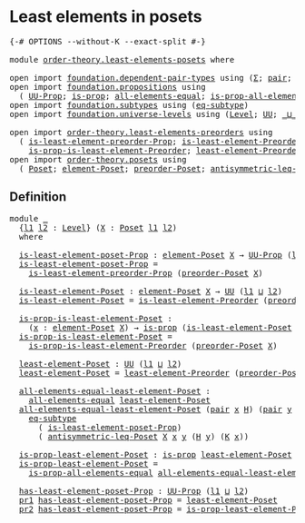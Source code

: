 # Least elements in posets

<pre class="Agda"><a id="37" class="Symbol">{-#</a> <a id="41" class="Keyword">OPTIONS</a> <a id="49" class="Pragma">--without-K</a> <a id="61" class="Pragma">--exact-split</a> <a id="75" class="Symbol">#-}</a>

<a id="80" class="Keyword">module</a> <a id="87" href="order-theory.least-elements-posets.html" class="Module">order-theory.least-elements-posets</a> <a id="122" class="Keyword">where</a>

<a id="129" class="Keyword">open</a> <a id="134" class="Keyword">import</a> <a id="141" href="foundation.dependent-pair-types.html" class="Module">foundation.dependent-pair-types</a> <a id="173" class="Keyword">using</a> <a id="179" class="Symbol">(</a><a id="180" href="foundation-core.dependent-pair-types.html#502" class="Record">Σ</a><a id="181" class="Symbol">;</a> <a id="183" href="foundation-core.dependent-pair-types.html#575" class="InductiveConstructor">pair</a><a id="187" class="Symbol">;</a> <a id="189" href="foundation-core.dependent-pair-types.html#592" class="Field">pr1</a><a id="192" class="Symbol">;</a> <a id="194" href="foundation-core.dependent-pair-types.html#604" class="Field">pr2</a><a id="197" class="Symbol">)</a>
<a id="199" class="Keyword">open</a> <a id="204" class="Keyword">import</a> <a id="211" href="foundation.propositions.html" class="Module">foundation.propositions</a> <a id="235" class="Keyword">using</a>
  <a id="243" class="Symbol">(</a> <a id="245" href="foundation-core.propositions.html#1322" class="Function">UU-Prop</a><a id="252" class="Symbol">;</a> <a id="254" href="foundation-core.propositions.html#1246" class="Function">is-prop</a><a id="261" class="Symbol">;</a> <a id="263" href="foundation-core.propositions.html#2135" class="Function">all-elements-equal</a><a id="281" class="Symbol">;</a> <a id="283" href="foundation-core.propositions.html#2335" class="Function">is-prop-all-elements-equal</a><a id="309" class="Symbol">)</a>
<a id="311" class="Keyword">open</a> <a id="316" class="Keyword">import</a> <a id="323" href="foundation.subtypes.html" class="Module">foundation.subtypes</a> <a id="343" class="Keyword">using</a> <a id="349" class="Symbol">(</a><a id="350" href="foundation-core.subtypes.html#2835" class="Function">eq-subtype</a><a id="360" class="Symbol">)</a>
<a id="362" class="Keyword">open</a> <a id="367" class="Keyword">import</a> <a id="374" href="foundation.universe-levels.html" class="Module">foundation.universe-levels</a> <a id="401" class="Keyword">using</a> <a id="407" class="Symbol">(</a><a id="408" href="Agda.Primitive.html#597" class="Postulate">Level</a><a id="413" class="Symbol">;</a> <a id="415" href="foundation-core.universe-levels.html#222" class="Primitive">UU</a><a id="417" class="Symbol">;</a> <a id="419" href="Agda.Primitive.html#810" class="Primitive Operator">_⊔_</a><a id="422" class="Symbol">)</a>

<a id="425" class="Keyword">open</a> <a id="430" class="Keyword">import</a> <a id="437" href="order-theory.least-elements-preorders.html" class="Module">order-theory.least-elements-preorders</a> <a id="475" class="Keyword">using</a>
  <a id="483" class="Symbol">(</a> <a id="485" href="order-theory.least-elements-preorders.html#549" class="Function">is-least-element-preorder-Prop</a><a id="515" class="Symbol">;</a> <a id="517" href="order-theory.least-elements-preorders.html#717" class="Function">is-least-element-Preorder</a><a id="542" class="Symbol">;</a>
    <a id="548" href="order-theory.least-elements-preorders.html#859" class="Function">is-prop-is-least-element-Preorder</a><a id="581" class="Symbol">;</a> <a id="583" href="order-theory.least-elements-preorders.html#1064" class="Function">least-element-Preorder</a><a id="605" class="Symbol">)</a>
<a id="607" class="Keyword">open</a> <a id="612" class="Keyword">import</a> <a id="619" href="order-theory.posets.html" class="Module">order-theory.posets</a> <a id="639" class="Keyword">using</a>
  <a id="647" class="Symbol">(</a> <a id="649" href="order-theory.posets.html#731" class="Function">Poset</a><a id="654" class="Symbol">;</a> <a id="656" href="order-theory.posets.html#1145" class="Function">element-Poset</a><a id="669" class="Symbol">;</a> <a id="671" href="order-theory.posets.html#1761" class="Function">preorder-Poset</a><a id="685" class="Symbol">;</a> <a id="687" href="order-theory.posets.html#1983" class="Function">antisymmetric-leq-Poset</a><a id="710" class="Symbol">)</a>
</pre>
## Definition

<pre class="Agda"><a id="740" class="Keyword">module</a> <a id="747" href="order-theory.least-elements-posets.html#747" class="Module">_</a>
  <a id="751" class="Symbol">{</a><a id="752" href="order-theory.least-elements-posets.html#752" class="Bound">l1</a> <a id="755" href="order-theory.least-elements-posets.html#755" class="Bound">l2</a> <a id="758" class="Symbol">:</a> <a id="760" href="Agda.Primitive.html#597" class="Postulate">Level</a><a id="765" class="Symbol">}</a> <a id="767" class="Symbol">(</a><a id="768" href="order-theory.least-elements-posets.html#768" class="Bound">X</a> <a id="770" class="Symbol">:</a> <a id="772" href="order-theory.posets.html#731" class="Function">Poset</a> <a id="778" href="order-theory.least-elements-posets.html#752" class="Bound">l1</a> <a id="781" href="order-theory.least-elements-posets.html#755" class="Bound">l2</a><a id="783" class="Symbol">)</a>
  <a id="787" class="Keyword">where</a>

  <a id="796" href="order-theory.least-elements-posets.html#796" class="Function">is-least-element-poset-Prop</a> <a id="824" class="Symbol">:</a> <a id="826" href="order-theory.posets.html#1145" class="Function">element-Poset</a> <a id="840" href="order-theory.least-elements-posets.html#768" class="Bound">X</a> <a id="842" class="Symbol">→</a> <a id="844" href="foundation-core.propositions.html#1322" class="Function">UU-Prop</a> <a id="852" class="Symbol">(</a><a id="853" href="order-theory.least-elements-posets.html#752" class="Bound">l1</a> <a id="856" href="Agda.Primitive.html#810" class="Primitive Operator">⊔</a> <a id="858" href="order-theory.least-elements-posets.html#755" class="Bound">l2</a><a id="860" class="Symbol">)</a>
  <a id="864" href="order-theory.least-elements-posets.html#796" class="Function">is-least-element-poset-Prop</a> <a id="892" class="Symbol">=</a>
    <a id="898" href="order-theory.least-elements-preorders.html#549" class="Function">is-least-element-preorder-Prop</a> <a id="929" class="Symbol">(</a><a id="930" href="order-theory.posets.html#1761" class="Function">preorder-Poset</a> <a id="945" href="order-theory.least-elements-posets.html#768" class="Bound">X</a><a id="946" class="Symbol">)</a>

  <a id="951" href="order-theory.least-elements-posets.html#951" class="Function">is-least-element-Poset</a> <a id="974" class="Symbol">:</a> <a id="976" href="order-theory.posets.html#1145" class="Function">element-Poset</a> <a id="990" href="order-theory.least-elements-posets.html#768" class="Bound">X</a> <a id="992" class="Symbol">→</a> <a id="994" href="foundation-core.universe-levels.html#222" class="Primitive">UU</a> <a id="997" class="Symbol">(</a><a id="998" href="order-theory.least-elements-posets.html#752" class="Bound">l1</a> <a id="1001" href="Agda.Primitive.html#810" class="Primitive Operator">⊔</a> <a id="1003" href="order-theory.least-elements-posets.html#755" class="Bound">l2</a><a id="1005" class="Symbol">)</a>
  <a id="1009" href="order-theory.least-elements-posets.html#951" class="Function">is-least-element-Poset</a> <a id="1032" class="Symbol">=</a> <a id="1034" href="order-theory.least-elements-preorders.html#717" class="Function">is-least-element-Preorder</a> <a id="1060" class="Symbol">(</a><a id="1061" href="order-theory.posets.html#1761" class="Function">preorder-Poset</a> <a id="1076" href="order-theory.least-elements-posets.html#768" class="Bound">X</a><a id="1077" class="Symbol">)</a>

  <a id="1082" href="order-theory.least-elements-posets.html#1082" class="Function">is-prop-is-least-element-Poset</a> <a id="1113" class="Symbol">:</a>
    <a id="1119" class="Symbol">(</a><a id="1120" href="order-theory.least-elements-posets.html#1120" class="Bound">x</a> <a id="1122" class="Symbol">:</a> <a id="1124" href="order-theory.posets.html#1145" class="Function">element-Poset</a> <a id="1138" href="order-theory.least-elements-posets.html#768" class="Bound">X</a><a id="1139" class="Symbol">)</a> <a id="1141" class="Symbol">→</a> <a id="1143" href="foundation-core.propositions.html#1246" class="Function">is-prop</a> <a id="1151" class="Symbol">(</a><a id="1152" href="order-theory.least-elements-posets.html#951" class="Function">is-least-element-Poset</a> <a id="1175" href="order-theory.least-elements-posets.html#1120" class="Bound">x</a><a id="1176" class="Symbol">)</a>
  <a id="1180" href="order-theory.least-elements-posets.html#1082" class="Function">is-prop-is-least-element-Poset</a> <a id="1211" class="Symbol">=</a>
    <a id="1217" href="order-theory.least-elements-preorders.html#859" class="Function">is-prop-is-least-element-Preorder</a> <a id="1251" class="Symbol">(</a><a id="1252" href="order-theory.posets.html#1761" class="Function">preorder-Poset</a> <a id="1267" href="order-theory.least-elements-posets.html#768" class="Bound">X</a><a id="1268" class="Symbol">)</a>

  <a id="1273" href="order-theory.least-elements-posets.html#1273" class="Function">least-element-Poset</a> <a id="1293" class="Symbol">:</a> <a id="1295" href="foundation-core.universe-levels.html#222" class="Primitive">UU</a> <a id="1298" class="Symbol">(</a><a id="1299" href="order-theory.least-elements-posets.html#752" class="Bound">l1</a> <a id="1302" href="Agda.Primitive.html#810" class="Primitive Operator">⊔</a> <a id="1304" href="order-theory.least-elements-posets.html#755" class="Bound">l2</a><a id="1306" class="Symbol">)</a>
  <a id="1310" href="order-theory.least-elements-posets.html#1273" class="Function">least-element-Poset</a> <a id="1330" class="Symbol">=</a> <a id="1332" href="order-theory.least-elements-preorders.html#1064" class="Function">least-element-Preorder</a> <a id="1355" class="Symbol">(</a><a id="1356" href="order-theory.posets.html#1761" class="Function">preorder-Poset</a> <a id="1371" href="order-theory.least-elements-posets.html#768" class="Bound">X</a><a id="1372" class="Symbol">)</a>

  <a id="1377" href="order-theory.least-elements-posets.html#1377" class="Function">all-elements-equal-least-element-Poset</a> <a id="1416" class="Symbol">:</a>
    <a id="1422" href="foundation-core.propositions.html#2135" class="Function">all-elements-equal</a> <a id="1441" href="order-theory.least-elements-posets.html#1273" class="Function">least-element-Poset</a>
  <a id="1463" href="order-theory.least-elements-posets.html#1377" class="Function">all-elements-equal-least-element-Poset</a> <a id="1502" class="Symbol">(</a><a id="1503" href="foundation-core.dependent-pair-types.html#575" class="InductiveConstructor">pair</a> <a id="1508" href="order-theory.least-elements-posets.html#1508" class="Bound">x</a> <a id="1510" href="order-theory.least-elements-posets.html#1510" class="Bound">H</a><a id="1511" class="Symbol">)</a> <a id="1513" class="Symbol">(</a><a id="1514" href="foundation-core.dependent-pair-types.html#575" class="InductiveConstructor">pair</a> <a id="1519" href="order-theory.least-elements-posets.html#1519" class="Bound">y</a> <a id="1521" href="order-theory.least-elements-posets.html#1521" class="Bound">K</a><a id="1522" class="Symbol">)</a> <a id="1524" class="Symbol">=</a>
    <a id="1530" href="foundation-core.subtypes.html#2835" class="Function">eq-subtype</a>
      <a id="1547" class="Symbol">(</a> <a id="1549" href="order-theory.least-elements-posets.html#796" class="Function">is-least-element-poset-Prop</a><a id="1576" class="Symbol">)</a>
      <a id="1584" class="Symbol">(</a> <a id="1586" href="order-theory.posets.html#1983" class="Function">antisymmetric-leq-Poset</a> <a id="1610" href="order-theory.least-elements-posets.html#768" class="Bound">X</a> <a id="1612" href="order-theory.least-elements-posets.html#1508" class="Bound">x</a> <a id="1614" href="order-theory.least-elements-posets.html#1519" class="Bound">y</a> <a id="1616" class="Symbol">(</a><a id="1617" href="order-theory.least-elements-posets.html#1510" class="Bound">H</a> <a id="1619" href="order-theory.least-elements-posets.html#1519" class="Bound">y</a><a id="1620" class="Symbol">)</a> <a id="1622" class="Symbol">(</a><a id="1623" href="order-theory.least-elements-posets.html#1521" class="Bound">K</a> <a id="1625" href="order-theory.least-elements-posets.html#1508" class="Bound">x</a><a id="1626" class="Symbol">))</a>

  <a id="1632" href="order-theory.least-elements-posets.html#1632" class="Function">is-prop-least-element-Poset</a> <a id="1660" class="Symbol">:</a> <a id="1662" href="foundation-core.propositions.html#1246" class="Function">is-prop</a> <a id="1670" href="order-theory.least-elements-posets.html#1273" class="Function">least-element-Poset</a>
  <a id="1692" href="order-theory.least-elements-posets.html#1632" class="Function">is-prop-least-element-Poset</a> <a id="1720" class="Symbol">=</a>
    <a id="1726" href="foundation-core.propositions.html#2335" class="Function">is-prop-all-elements-equal</a> <a id="1753" href="order-theory.least-elements-posets.html#1377" class="Function">all-elements-equal-least-element-Poset</a>

  <a id="1795" href="order-theory.least-elements-posets.html#1795" class="Function">has-least-element-poset-Prop</a> <a id="1824" class="Symbol">:</a> <a id="1826" href="foundation-core.propositions.html#1322" class="Function">UU-Prop</a> <a id="1834" class="Symbol">(</a><a id="1835" href="order-theory.least-elements-posets.html#752" class="Bound">l1</a> <a id="1838" href="Agda.Primitive.html#810" class="Primitive Operator">⊔</a> <a id="1840" href="order-theory.least-elements-posets.html#755" class="Bound">l2</a><a id="1842" class="Symbol">)</a>
  <a id="1846" href="foundation-core.dependent-pair-types.html#592" class="Field">pr1</a> <a id="1850" href="order-theory.least-elements-posets.html#1795" class="Function">has-least-element-poset-Prop</a> <a id="1879" class="Symbol">=</a> <a id="1881" href="order-theory.least-elements-posets.html#1273" class="Function">least-element-Poset</a>
  <a id="1903" href="foundation-core.dependent-pair-types.html#604" class="Field">pr2</a> <a id="1907" href="order-theory.least-elements-posets.html#1795" class="Function">has-least-element-poset-Prop</a> <a id="1936" class="Symbol">=</a> <a id="1938" href="order-theory.least-elements-posets.html#1632" class="Function">is-prop-least-element-Poset</a>
</pre>